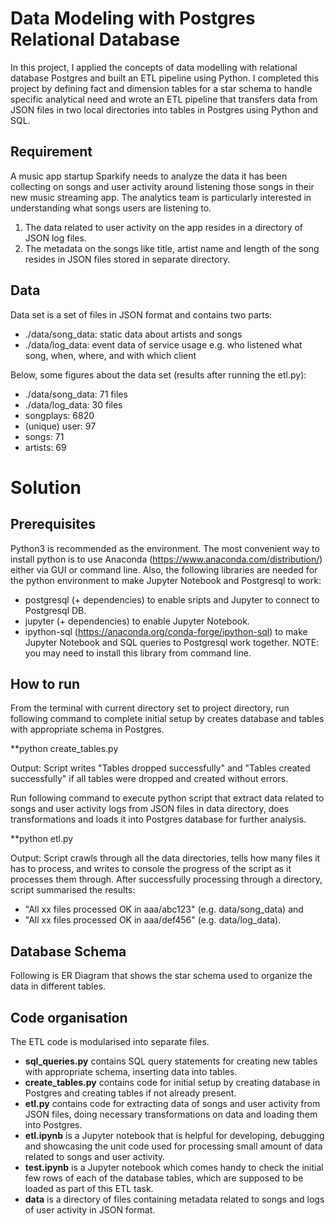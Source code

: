 
# Data Modeling with Postgres Relational Database
In this project, I applied the concepts of data modelling with relational database Postgres and built an ETL pipeline using Python. I completed this project by defining fact and dimension tables for a star schema to handle specific analytical need and wrote an ETL pipeline that transfers data from JSON files in two local directories into tables in Postgres using Python and SQL.
## Requirement
A music app startup Sparkify needs to analyze the data it has been collecting on songs and user activity around listening those songs in their new music streaming app. The analytics team is particularly interested in understanding what songs users are listening to.
1.	The data related to user activity on the app resides in a directory of JSON log files.
2.	The metadata on the songs like title, artist name and length of the song resides in JSON files stored in separate directory.
## Data
Data set is a set of files in JSON format and contains two parts:
-	./data/song_data: static data about artists and songs
-	./data/log_data: event data of service usage e.g. who listened what song, when, where, and with which client

Below, some figures about the data set (results after running the etl.py):
-	./data/song_data: 71 files
-	./data/log_data: 30 files
-	songplays: 6820
-	(unique) user: 97
-	songs: 71
-	artists: 69

# Solution

## Prerequisites
Python3 is recommended as the environment. The most convenient way to install python is to use Anaconda (https://www.anaconda.com/distribution/) either via GUI or command line. Also, the following libraries are needed for the python environment to make Jupyter Notebook and Postgresql to work:
-	postgresql (+ dependencies) to enable sripts and Jupyter to connect to Postgresql DB.
-	jupyter (+ dependencies) to enable Jupyter Notebook.
-	ipython-sql (https://anaconda.org/conda-forge/ipython-sql) to make Jupyter Notebook and SQL queries to Postgresql work together. NOTE: you may need to install this library from command line.

## How to run
From the terminal with current directory set to project directory, run following command to complete initial setup by creates database and tables with appropriate schema in Postgres.

**python create_tables.py  

Output: Script writes "Tables dropped successfully" and "Tables created successfully" if all tables were dropped and created without errors.

Run following command to execute python script that extract data related to songs and user activity logs from JSON files in data directory, does transformations and loads it into Postgres database for further analysis.

**python etl.py  

Output: Script crawls through all the data directories, tells how many files it has to process, and writes to console the progress of the script as it processes them through. After successfully processing through a directory, script summarised the results:

-	"All xx files processed OK in aaa/abc123" (e.g. data/song_data) and
-	"All xx files processed OK in aaa/def456" (e.g. data/log_data).


## Database Schema
Following is ER Diagram that shows the star schema used to organize the data in different tables.

## Code organisation
The ETL code is modularised into separate files.
-	**sql_queries.py** contains SQL query statements for creating new tables with appropriate schema, inserting data into tables.
-	**create_tables.py** contains code for initial setup by creating database in Postgres and creating tables if not already present.
-	**etl.py** contains code for extracting data of songs and user activity from JSON files, doing necessary transformations on data and loading them into Postgres.
-	**etl.ipynb** is a Jupyter notebook that is helpful for developing, debugging and showcasing the unit code used for processing small amount of data related to songs and user activity.
-	**test.ipynb** is a Jupyter notebook which comes handy to check the initial few rows of each of the database tables, which are supposed to be loaded as part of this ETL task.
-	**data** is a directory of files containing metadata related to songs and logs of user activity in JSON format.


